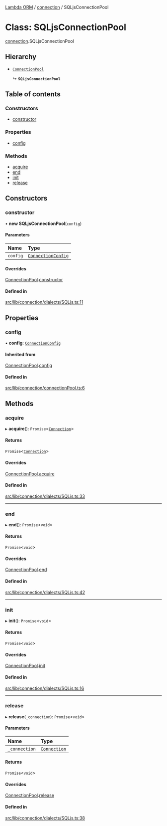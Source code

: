 [Lambda ORM](../README.md) / [connection](../modules/connection.md) / SQLjsConnectionPool

# Class: SQLjsConnectionPool

[connection](../modules/connection.md).SQLjsConnectionPool

## Hierarchy

- [`ConnectionPool`](connection.ConnectionPool.md)

  ↳ **`SQLjsConnectionPool`**

## Table of contents

### Constructors

- [constructor](connection.SQLjsConnectionPool.md#constructor)

### Properties

- [config](connection.SQLjsConnectionPool.md#config)

### Methods

- [acquire](connection.SQLjsConnectionPool.md#acquire)
- [end](connection.SQLjsConnectionPool.md#end)
- [init](connection.SQLjsConnectionPool.md#init)
- [release](connection.SQLjsConnectionPool.md#release)

## Constructors

### constructor

• **new SQLjsConnectionPool**(`config`)

#### Parameters

| Name | Type |
| :------ | :------ |
| `config` | [`ConnectionConfig`](../interfaces/connection.ConnectionConfig.md) |

#### Overrides

[ConnectionPool](connection.ConnectionPool.md).[constructor](connection.ConnectionPool.md#constructor)

#### Defined in

[src/lib/connection/dialects/SQLjs.ts:11](https://github.com/FlavioLionelRita/lambdaorm/blob/15e828d/src/lib/connection/dialects/SQLjs.ts#L11)

## Properties

### config

• **config**: [`ConnectionConfig`](../interfaces/connection.ConnectionConfig.md)

#### Inherited from

[ConnectionPool](connection.ConnectionPool.md).[config](connection.ConnectionPool.md#config)

#### Defined in

[src/lib/connection/connectionPool.ts:6](https://github.com/FlavioLionelRita/lambdaorm/blob/15e828d/src/lib/connection/connectionPool.ts#L6)

## Methods

### acquire

▸ **acquire**(): `Promise`<[`Connection`](connection.Connection.md)\>

#### Returns

`Promise`<[`Connection`](connection.Connection.md)\>

#### Overrides

[ConnectionPool](connection.ConnectionPool.md).[acquire](connection.ConnectionPool.md#acquire)

#### Defined in

[src/lib/connection/dialects/SQLjs.ts:33](https://github.com/FlavioLionelRita/lambdaorm/blob/15e828d/src/lib/connection/dialects/SQLjs.ts#L33)

___

### end

▸ **end**(): `Promise`<`void`\>

#### Returns

`Promise`<`void`\>

#### Overrides

[ConnectionPool](connection.ConnectionPool.md).[end](connection.ConnectionPool.md#end)

#### Defined in

[src/lib/connection/dialects/SQLjs.ts:42](https://github.com/FlavioLionelRita/lambdaorm/blob/15e828d/src/lib/connection/dialects/SQLjs.ts#L42)

___

### init

▸ **init**(): `Promise`<`void`\>

#### Returns

`Promise`<`void`\>

#### Overrides

[ConnectionPool](connection.ConnectionPool.md).[init](connection.ConnectionPool.md#init)

#### Defined in

[src/lib/connection/dialects/SQLjs.ts:16](https://github.com/FlavioLionelRita/lambdaorm/blob/15e828d/src/lib/connection/dialects/SQLjs.ts#L16)

___

### release

▸ **release**(`_connection`): `Promise`<`void`\>

#### Parameters

| Name | Type |
| :------ | :------ |
| `_connection` | [`Connection`](connection.Connection.md) |

#### Returns

`Promise`<`void`\>

#### Overrides

[ConnectionPool](connection.ConnectionPool.md).[release](connection.ConnectionPool.md#release)

#### Defined in

[src/lib/connection/dialects/SQLjs.ts:38](https://github.com/FlavioLionelRita/lambdaorm/blob/15e828d/src/lib/connection/dialects/SQLjs.ts#L38)
